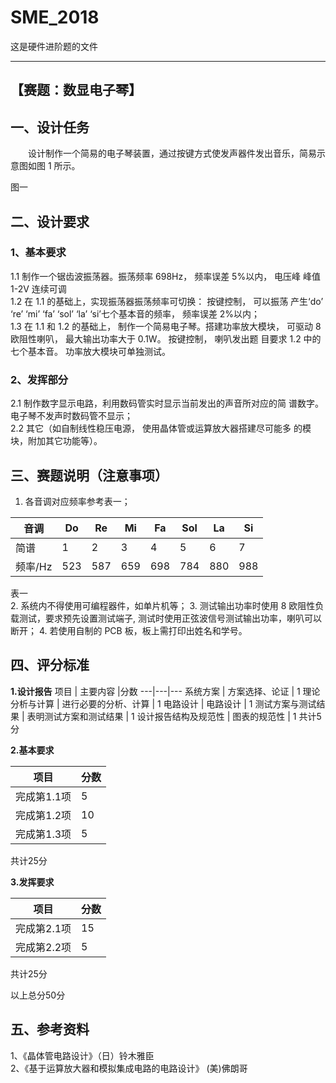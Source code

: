 # SME_2018  
这是硬件进阶题的文件

---
## 【赛题：数显电子琴】
## 一、设计任务
&emsp;&emsp;设计制作一个简易的电子琴装置，通过按键方式使发声器件发出音乐，简易示意图如图 1 所示。

       
图一
## 二、设计要求
### 1、基本要求
1.1 制作一个锯齿波振荡器。振荡频率 698Hz， 频率误差 5%以内， 电压峰
峰值 1-2V 连续可调  
1.2 在 1.1 的基础上，实现振荡器振荡频率可切换： 按键控制， 可以振荡
产生‘do’ ‘re’ ‘mi’ ‘fa’ ‘sol’ ‘la’ ‘si’七个基本音的频率， 频率误差 2%以内；  
1.3 在 1.1 和 1.2 的基础上， 制作一个简易电子琴。搭建功率放大模块，
可驱动 8 欧阻性喇叭， 最大输出功率大于 0.1W。 按键控制， 喇叭发出题
目要求 1.2 中的七个基本音。 功率放大模块可单独测试。
### 2、发挥部分
2.1 制作数字显示电路，利用数码管实时显示当前发出的声音所对应的简
谱数字。电子琴不发声时数码管不显示；  
2.2 其它（如自制线性稳压电源， 使用晶体管或运算放大器搭建尽可能多
的模块，附加其它功能等）。  

## 三、赛题说明（注意事项）
1. 各音调对应频率参考表一；

音调 | Do | Re | Mi | Fa | Sol | La | Si
---|---|---|---|---|---|---|---
简谱| 1 | 2 | 3 | 4 | 5 | 6 | 7
频率/Hz| 523 | 587 | 659 | 698 | 784 | 880 | 988


表一  
2. 系统内不得使用可编程器件，如单片机等；
3. 测试输出功率时使用 8 欧阻性负载测试，要求预先设置测试端子,
测试时使用正弦波信号测试输出功率，喇叭可以断开；
4. 若使用自制的 PCB 板，板上需打印出姓名和学号。  

## 四、评分标准  
**1.设计报告**
项目 | 主要内容 |分数
---|---|---
系统方案 | 方案选择、论证 |  1
理论分析与计算 | 进行必要的分析、计算 | 1
电路设计 | 电路设计 | 1
测试方案与测试结果 | 表明测试方案和测试结果 | 1
设计报告结构及规范性 | 图表的规范性 | 1
共计5分

**2.基本要求**  

项目 | 分数
---|---
完成第1.1项 | 5
完成第1.2项 | 10
完成第1.3项 | 5
共计25分

**3.发挥要求**  

项目 | 分数
---|---
完成第2.1项 | 15
完成第2.2项 | 5
共计25分

以上总分50分

## 五、参考资料
1、《晶体管电路设计》（日）铃木雅臣  
2、《基于运算放大器和模拟集成电路的电路设计》 (美)佛朗哥
